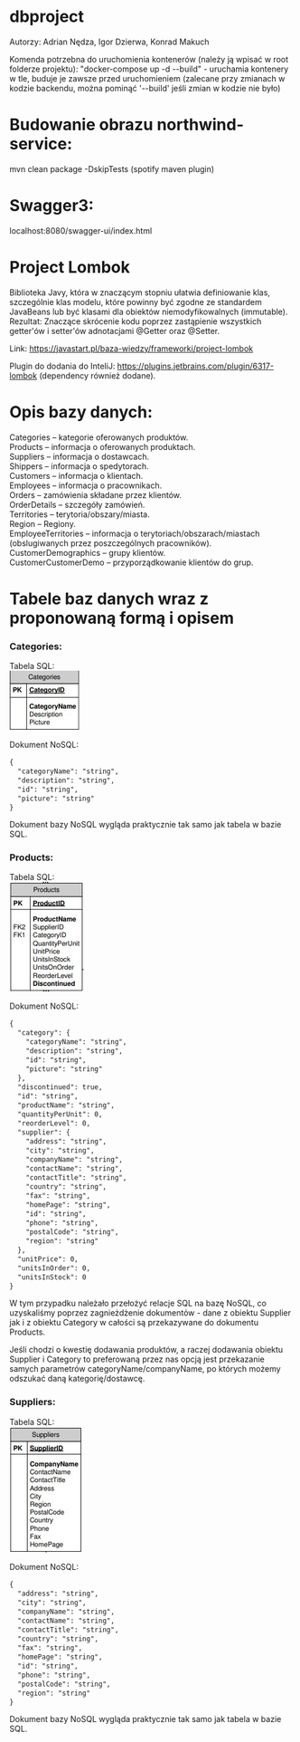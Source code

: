 # dbproject
Autorzy: Adrian Nędza, Igor Dzierwa, Konrad Makuch

Komenda potrzebna do uruchomienia kontenerów (należy ją wpisać w root folderze projektu):
"docker-compose up -d --build" - uruchamia kontenery w tle, buduje je zawsze przed uruchomieniem (zalecane przy zmianach w kodzie backendu, można pominąć '--build' jeśli zmian w kodzie nie było)

# Budowanie obrazu northwind-service: 
mvn clean package -DskipTests (spotify maven plugin)

# Swagger3: 
localhost:8080/swagger-ui/index.html

# Project Lombok
Biblioteka Javy, która w znaczącym stopniu ułatwia definiowanie klas, szczególnie klas modelu, które powinny być zgodne ze standardem JavaBeans lub być klasami dla obiektów niemodyfikowalnych (immutable).\
Rezultat: Znaczące skrócenie kodu poprzez zastąpienie wszystkich getter'ów i setter'ów adnotacjami @Getter oraz @Setter.

Link: https://javastart.pl/baza-wiedzy/frameworki/project-lombok

Plugin do dodania do InteliJ: https://plugins.jetbrains.com/plugin/6317-lombok (dependency również dodane).

# Opis bazy danych:
Categories – kategorie oferowanych produktów.\
Products – informacja o oferowanych produktach.\
Suppliers – informacja o dostawcach.\
Shippers – informacja o spedytorach.\
Customers – informacja o klientach.\
Employees – informacja o pracownikach.\
Orders – zamówienia składane przez klientów.\
OrderDetails – szczegóły zamówień.\
Territories – terytoria/obszary/miasta.\
Region – Regiony.\
EmployeeTerritories – informacja o terytoriach/obszarach/miastach (obslugiwanych przez poszczególnych pracowników).\
CustomerDemographics – grupy klientów.\
CustomerCustomerDemo – przyporządkowanie klientów do grup.

# Tabele baz danych wraz z proponowaną formą i opisem

### Categories:

Tabela SQL:\
![Screenshot](images/category_table.JPG) 

Dokument NoSQL:
```
{
  "categoryName": "string",
  "description": "string",
  "id": "string",
  "picture": "string"
}
```
Dokument bazy NoSQL wygląda praktycznie tak samo jak tabela w bazie SQL.

### Products:

Tabela SQL:\
![Screenshot](images/products_table.JPG) 

Dokument NoSQL:

```
{
  "category": {
    "categoryName": "string",
    "description": "string",
    "id": "string",
    "picture": "string"
  },
  "discontinued": true,
  "id": "string",
  "productName": "string",
  "quantityPerUnit": 0,
  "reorderLevel": 0,
  "supplier": {
    "address": "string",
    "city": "string",
    "companyName": "string",
    "contactName": "string",
    "contactTitle": "string",
    "country": "string",
    "fax": "string",
    "homePage": "string",
    "id": "string",
    "phone": "string",
    "postalCode": "string",
    "region": "string"
  },
  "unitPrice": 0,
  "unitsInOrder": 0,
  "unitsInStock": 0
}
```
W tym przypadku należało przełożyć relacje SQL na bazę NoSQL, co uzyskaliśmy poprzez zagnieżdżenie dokumentów - dane z obiektu Supplier jak i z obiektu Category w całości są przekazywane do dokumentu Products.

Jeśli chodzi o kwestię dodawania produktów, a raczej dodawania obiektu Supplier i Category to preferowaną przez nas opcją jest przekazanie samych parametrów categoryName/companyName, po których możemy odszukać daną kategorię/dostawcę.

### Suppliers:

Tabela SQL:\
![Screenshot](images/suppliers_table.JPG)

Dokument NoSQL:
```
{
  "address": "string",
  "city": "string",
  "companyName": "string",
  "contactName": "string",
  "contactTitle": "string",
  "country": "string",
  "fax": "string",
  "homePage": "string",
  "id": "string",
  "phone": "string",
  "postalCode": "string",
  "region": "string"
}
``` 
Dokument bazy NoSQL wygląda praktycznie tak samo jak tabela w bazie SQL.




